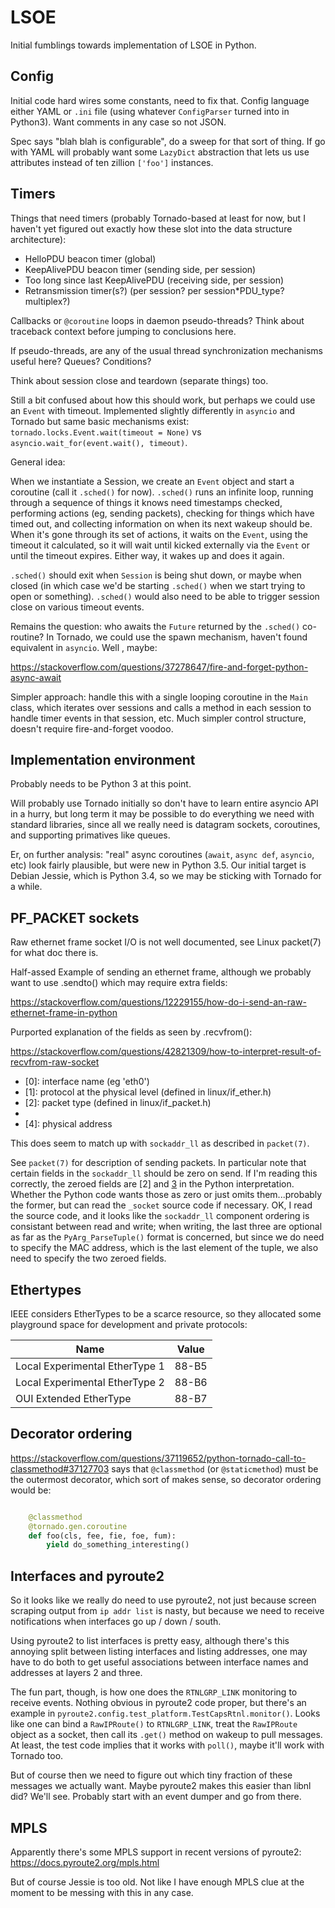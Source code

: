 LSOE
====

Initial fumblings towards implementation of LSOE in Python.

Config
------

Initial code hard wires some constants, need to fix that.  Config
language either YAML or `.ini` file (using whatever `ConfigParser`
turned into in Python3).  Want comments in any case so not JSON.

Spec says "blah blah is configurable", do a sweep for that sort of
thing.  If go with YAML will probably want some `LazyDict` abstraction
that lets us use attributes instead of ten zillion `['foo']` instances.

Timers
------

Things that need timers (probably Tornado-based at least for now, but
I haven't yet figured out exactly how these slot into the data
structure architecture):

* HelloPDU beacon timer (global)
* KeepAlivePDU beacon timer (sending side, per session)
* Too long since last KeepAlivePDU (receiving side, per session)
* Retransmission timer(s?) (per session? per session*PDU_type?  multiplex?)

Callbacks or `@coroutine` loops in daemon pseudo-threads?  Think about
traceback context before jumping to conclusions here.

If pseudo-threads, are any of the usual thread synchronization
mechanisms useful here?  Queues?  Conditions?

Think about session close and teardown (separate things) too.

Still a bit confused about how this should work, but perhaps we could
use an `Event` with timeout.  Implemented slightly differently in
`asyncio` and Tornado but same basic mechanisms exist:
`tornado.locks.Event.wait(timeout = None)` vs 
`asyncio.wait_for(event.wait(), timeout)`.

General idea:

When we instantiate a Session, we create an `Event` object and start a
coroutine (call it `.sched()` for now).  `.sched()` runs an infinite
loop, running through a sequence of things it knows need timestamps
checked, performing actions (eg, sending packets), checking for things
which have timed out, and collecting information on when its next
wakeup should be.  When it's gone through its set of actions, it waits
on the `Event`, using the timeout it calculated, so it will wait until
kicked externally via the `Event` or until the timeout expires.
Either way, it wakes up and does it again.

`.sched()` should exit when `Session` is being shut down, or maybe
when closed (in which case we'd be starting `.sched()` when we start
trying to open or something).  `.sched()` would also need to be able
to trigger session close on various timeout events.

Remains the question: who awaits the `Future` returned by the
`.sched()` co-routine?  In Tornado, we could use the spawn mechanism,
haven't found equivalent in `asyncio`.  Well , maybe:

https://stackoverflow.com/questions/37278647/fire-and-forget-python-async-await

Simpler approach: handle this with a single looping coroutine in the
`Main` class, which iterates over sessions and calls a method in each
session to handle timer events in that session, etc.  Much simpler
control structure, doesn't require fire-and-forget voodoo.

Implementation environment
--------------------------

Probably needs to be Python 3 at this point.

Will probably use Tornado initially so don't have to learn entire
asyncio API in a hurry, but long term it may be possible to do
everything we need with standard libraries, since all we really need
is datagram sockets, coroutines, and supporting primatives like queues.

Er, on further analysis: "real" async coroutines (`await`, `async
def`, `asyncio`, etc) look fairly plausible, but were new in Python
3.5.  Our initial target is Debian Jessie, which is Python 3.4, so we
may be sticking with Tornado for a while.

PF_PACKET sockets
-----------------

Raw ethernet frame socket I/O is not well documented, see Linux
packet(7) for what doc there is.

Half-assed Example of sending an ethernet frame, although we probably
want to use .sendto() which may require extra fields:

  https://stackoverflow.com/questions/12229155/how-do-i-send-an-raw-ethernet-frame-in-python

Purported explanation of the fields as seen by .recvfrom():

https://stackoverflow.com/questions/42821309/how-to-interpret-result-of-recvfrom-raw-socket

* [0]: interface name (eg 'eth0')
* [1]: protocol at the physical level (defined in linux/if_ether.h)
* [2]: packet type (defined in linux/if_packet.h)
* [3]: ARPHRD (defined in linux/if_arp.h)
* [4]: physical address

This does seem to match up with `sockaddr_ll` as described in `packet(7)`.

See `packet(7)` for description of sending packets.  In particular
note that certain fields in the `sockaddr_ll` should be zero on send.
If I'm reading this correctly, the zeroed fields are [2] and [3] in
the Python interpretation.  Whether the Python code wants those as
zero or just omits them...probably the former, but can read the
`_socket` source code if necessary.  OK, I read the source code, and it
looks like the `sockaddr_ll` component ordering is consistant between
read and write; when writing, the last three are optional as far as
the `PyArg_ParseTuple()` format is concerned, but since we do need to
specify the MAC address, which is the last element of the tuple, we
also need to specify the two zeroed fields.

Ethertypes
----------

IEEE considers EtherTypes to be a scarce resource, so they allocated
some playground space for development and private protocols:

Name                            | Value
--------------------------------|------
Local Experimental EtherType 1  | 88-B5
Local Experimental EtherType 2  | 88-B6
OUI Extended EtherType          | 88-B7

Decorator ordering
------------------

https://stackoverflow.com/questions/37119652/python-tornado-call-to-classmethod#37127703
says that `@classmethod` (or `@staticmethod`) must be the outermost
decorator, which sort of makes sense, so decorator ordering would be:

```python

    @classmethod
	@tornado.gen.coroutine
	def foo(cls, fee, fie, foe, fum):
	    yield do_something_interesting()
```

Interfaces and pyroute2
-----------------------

So it looks like we really do need to use pyroute2, not just because
screen scraping output from `ip addr list` is nasty, but because we
need to receive notifications when interfaces go up / down / south.

Using pyroute2 to list interfaces is pretty easy, although there's
this annoying split between listing interfaces and listing addresses,
one may have to do both to get useful associations between interface
names and addresses at layers 2 and three.

The fun part, though, is how one does the `RTNLGRP_LINK` monitoring to
receive events.  Nothing obvious in pyroute2 code proper, but there's
an example in `pyroute2.config.test_platform.TestCapsRtnl.monitor()`.
Looks like one can bind a `RawIPRoute()` to `RTNLGRP_LINK`, treat the
`RawIPRoute` object as a socket, then call its `.get()` method on
wakeup to pull messages.  At least, the test code implies that it
works with `poll()`, maybe it'll work with Tornado too.

But of course then we need to figure out which tiny fraction of these
messages we actually want.  Maybe pyroute2 makes this easier than
libnl did?  We'll see.  Probably start with an event dumper and go
from there.

MPLS
----

Apparently there's some MPLS support in recent versions of pyroute2:
https://docs.pyroute2.org/mpls.html

But of course Jessie is too old.  Not like I have enough MPLS clue at
the moment to be messing with this in any case.
